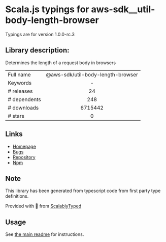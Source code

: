 
# Scala.js typings for aws-sdk__util-body-length-browser

Typings are for version 1.0.0-rc.3

## Library description:
Determines the length of a request body in browsers

|                    |                 |
| ------------------ | :-------------: |
| Full name          | @aws-sdk/util-body-length-browser |
| Keywords           | - |
| # releases         | 24 |
| # dependents       | 248 |
| # downloads        | 6715442 |
| # stars            | 0 |

## Links
- [Homepage](https://github.com/aws/aws-sdk-js-v3/tree/main/packages/util-body-length-browser)
- [Bugs](https://github.com/aws/aws-sdk-js-v3/issues)
- [Repository](https://github.com/aws/aws-sdk-js-v3)
- [Npm](https://www.npmjs.com/package/%40aws-sdk%2Futil-body-length-browser)
    


## Note
This library has been generated from typescript code from first party type definitions.

Provided with :purple_heart: from [ScalablyTyped](https://github.com/oyvindberg/ScalablyTyped)

## Usage
See [the main readme](../../readme.md) for instructions.



